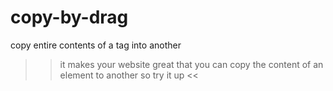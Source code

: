 # copy-by-drag
copy entire contents of a tag into another

>> it makes your website great that you can copy the content of an element to another so try it up <<
